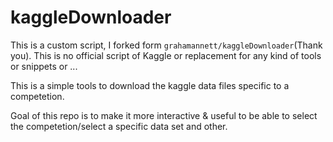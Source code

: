 # kaggleDownloader

This is a custom script, I forked form `grahamannett/kaggleDownloader`(Thank you). This is no official script of Kaggle or replacement for any kind of tools or snippets or ...

This is a simple tools to download the kaggle data files specific to a competetion.

Goal of this repo is to make it more interactive & useful to be able to select the competetion/select a specific data set and other.

